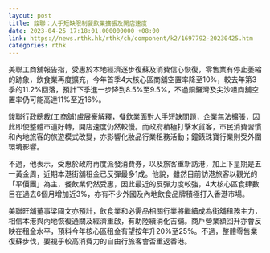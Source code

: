 ```yaml
---
layout: post
title: 鋑聯：人手短缺限制餐飲業擴張及開店速度
date: 2023-04-25 17:18:01.000000000 +08:00
link: https://news.rthk.hk/rthk/ch/component/k2/1697792-20230425.htm
categories: rthk
---
```


美聯工商舖報告指，受惠於本地經濟逐步復蘇及消費信心恢復，零售業有停止萎縮的跡象，飲食業再度擴充，今年首季4大核心區商舖空置率降至10%，較去年第3季的11.2%回落，預計下季進一步降到8.5%至9.5%，不過銅鑼灣及尖沙咀商舖空置率仍可能高達11%至近16%。

鋑聯行政總裁(工商舖)盧展豪解釋，餐飲業面對人手短缺問題，企業無法擴張，因此即使整體市道好轉，開店速度仍然較慢。而政府積極打擊水貨客，市民消費習慣和內地旅客的旅遊模式改變，亦影響化妝品行業租務活動；鐘錶珠寶行業則受外圍環境影響。

不過，他表示，受惠於政府再度派發消費券，以及旅客重新訪港，加上下星期是五一黃金周，近期本港街舖租金已反彈最多1成。他說，雖然目前訪港旅客以觀光的「平價團」為主，餐飲業仍然受惠，因此最近的反彈力度較強，4大核心區食肆數目在過去6個月增加近3%，亦有不少外國及內地飲食品牌積極打入香港市場。

美聯旺舖董事梁國文亦預計，飲食業和必需品相關行業將繼續成為街舖租務主力，相信本港與內地恢復通關及經濟重啟，有助陸續消化吉舖。商戶營業額回升亦會反映在租金水平，預料今年核心區租金有望按年升20%至25%。不過，整體零售業復蘇步伐，要視乎較高消費力的自由行旅客會否重返香港。
